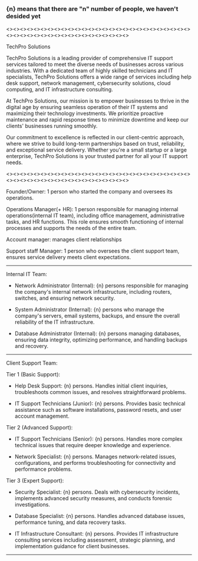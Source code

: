 ### {n} means that there are "n" number of people, we haven't desided yet

<><><><><><><><><><><><><><><><><><><><><><><><><><><><><><><><><><><><><><><><><><><><><>

TechPro Solutions

TechPro Solutions is a leading provider of comprehensive IT support services tailored to meet the diverse needs of businesses across various industries. With a dedicated team of highly skilled technicians and IT specialists, TechPro Solutions offers a wide range of services including help desk support, network management, cybersecurity solutions, cloud computing, and IT infrastructure consulting.

At TechPro Solutions, our mission is to empower businesses to thrive in the digital age by ensuring seamless operation of their IT systems and maximizing their technology investments. We prioritize proactive maintenance and rapid response times to minimize downtime and keep our clients' businesses running smoothly.

Our commitment to excellence is reflected in our client-centric approach, where we strive to build long-term partnerships based on trust, reliability, and exceptional service delivery. Whether you're a small startup or a large enterprise, TechPro Solutions is your trusted partner for all your IT support needs.

<><><><><><><><><><><><><><><><><><><><><><><><><><><><><><><><><><><><><><><><><><><><><>

Founder/Owner: 1 person who started the company and oversees its operations.

Operations Manager(+ HR): 1 person responsible for managing internal operations(internal IT team), including office management, administrative tasks, and HR functions. This role ensures smooth functioning of internal processes and supports the needs of the entire team.

Account manager: manages client relationships

Support staff Manager: 1 person who oversees the client support team, ensures service delivery meets client expectations.

----------------------------------------------------------------------------------------------

Internal IT Team:

- Network Administrator (Internal): {n} persons responsible for managing the company's internal network infrastructure, including routers, switches, and ensuring network security.
  
- System Administrator (Internal): {n} persons who manage the company's servers, email systems, backups, and ensure the overall reliability of the IT infrastructure.
  
- Database Administrator (Internal): {n} persons managing databases, ensuring data integrity, optimizing performance, and handling backups and recovery.

----------------------------------------------------------------------------------------------

Client Support Team:

Tier 1 (Basic Support):

- Help Desk Support: {n} persons. Handles initial client inquiries, troubleshoots common issues, and resolves straightforward problems.
  
- IT Support Technicians (Junior): {n} persons. Provides basic technical assistance such as software installations, password resets, and user account management.

Tier 2 (Advanced Support):

- IT Support Technicians (Senior): {n} persons. Handles more complex technical issues that require deeper knowledge and experience.
  
- Network Specialist: {n} persons. Manages network-related issues, configurations, and performs troubleshooting for connectivity and performance problems.

Tier 3 (Expert Support):

- Security Specialist: {n} persons. Deals with cybersecurity incidents, implements advanced security measures, and conducts forensic investigations.
  
- Database Specialist: {n} persons. Handles advanced database issues, performance tuning, and data recovery tasks.
  
- IT Infrastructure Consultant: {n} persons. Provides IT infrastructure consulting services including assessment, strategic planning, and implementation guidance for client businesses.


----------------------------------------------------------------------------------------------
